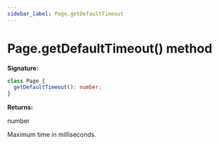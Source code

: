 ```yaml
---
sidebar_label: Page.getDefaultTimeout
---
```


# Page.getDefaultTimeout() method

**Signature:**

```typescript
class Page {
  getDefaultTimeout(): number;
}
```

**Returns:**

number

Maximum time in milliseconds.
